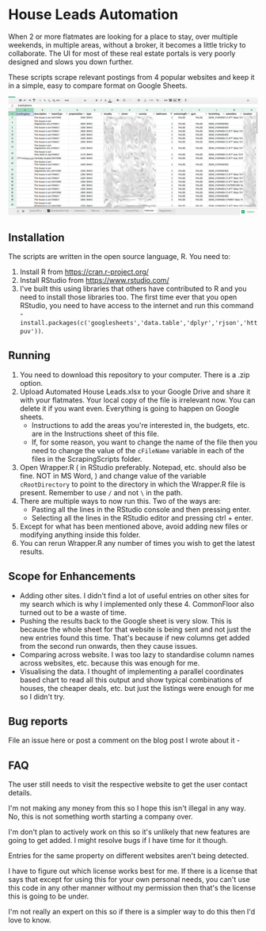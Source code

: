 # House Leads Automation

When 2 or more flatmates are looking for a place to stay, over multiple weekends, in multiple areas, without a broker, it becomes a little tricky to collaborate. The UI for most of these real estate portals is very poorly designed and slows you down further.

These scripts scrape relevant postings from 4 popular websites and keep it in a simple, easy to compare format on Google Sheets.

![Sample screenshot](/Screenshots/SheetExample.png?raw=true)

## Installation
The scripts are written in the open source language, R. You need to:
1. Install R from https://cran.r-project.org/
2. Install RStudio from https://www.rstudio.com/
3. I've built this using libraries that others have contributed to R and you need to install those libraries too. The first time ever that you open RStudio, you need to have access to the internet and run this command - `install.packages(c('googlesheets','data.table','dplyr','rjson','httpuv'))`. 

## Running
1. You need to download this repository to your computer. There is a .zip option.
2. Upload Automated House Leads.xlsx to your Google Drive and share it with your flatmates. Your local copy of the file is irrelevant now. You can delete it if you want even. Everything is going to happen on Google sheets.
    - Instructions to add the areas you're interested in, the budgets, etc. are in the Instructions sheet of this file.
    - If, for some reason, you want to change the name of the file then you need to change the value of the `cFileName` variable in each of the files in the ScrapingScripts folder.
3. Open Wrapper.R ( in RStudio preferably. Notepad, etc. should also be fine. NOT in MS Word, ) and change value of the variable `cRootDirectory` to point to the directory in which the Wrapper.R file is present. Remember to use `/` and not `\` in the path.
4. There are multiple ways to now run this. Two of the ways are:
    - Pasting all the lines in the RStudio console and then pressing enter.
    - Selecting all the lines in the RStudio editor and pressing ctrl + enter.
5. Except for what has been mentioned above, avoid adding new files or modifying anything inside this folder.
6. You can rerun Wrapper.R any number of times you wish to get the latest results.

## Scope for Enhancements
- Adding other sites. I didn't find a lot of useful entries on other sites for my search which is why I implemented only these 4. CommonFloor also turned out to be a waste of time.
- Pushing the results back to the Google sheet is very slow. This is because the whole sheet for that website is being sent and not just the new entries found this time. That's because if new columns get added from the second run onwards, then they cause issues.
- Comparing across website. I was too lazy to standardise column names across websites, etc. because this was enough for me.
- Visualising the data. I thought of implementing a parallel coordinates based chart to read all this output and show typical combinations of houses, the cheaper deals, etc. but just the listings were enough for me so I didn't try.

## Bug reports
File an issue here or post a comment on the blog post I wrote about it -

## FAQ

The user still needs to visit the respective website to get the user contact details.

I'm not making any money from this so I hope this isn't illegal in any way. No, this is not something worth starting a company over.

I'm don't plan to actively work on this so it's unlikely that new features are going to get added. I might resolve bugs if I have time for it though.

Entries for the same property on different websites aren't being detected.

I have to figure out which license works best for me. If there is a license that says that except for using this for your own personal needs, you can't use this code in any other manner without my permission then that's the license this is going to be under.

I'm not really an expert on this so if there is a simpler way to do this then I'd love to know.
